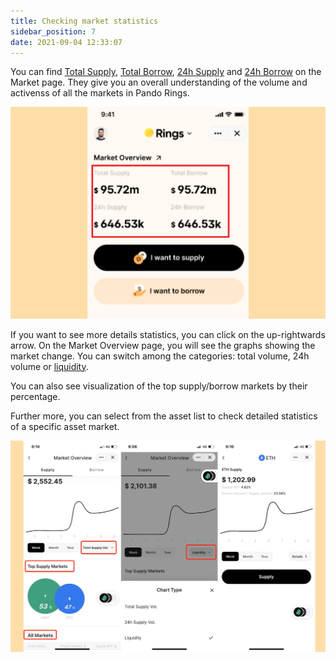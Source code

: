 ```yaml
---
title: Checking market statistics
sidebar_position: 7
date: 2021-09-04 12:33:07
---
```


You can find [Total Supply](../key-concepts/glossary), [Total Borrow](../key-concepts/glossary), [24h Supply](../key-concepts/glossary) and [24h Borrow](../key-concepts/glossary) on the Market page. They give you an overall understanding of the volume and activenss of all the markets in Pando Rings. 

![](../assets/market1.jpg)

If you want to see more details statistics, you can click on the up-rightwards arrow. On the Market Overview page, you will see the graphs showing the market change. You can switch among the categories: total volume, 24h volume or [liquidity](../key-concepts/glossary).  

You can also see visualization of the top supply/borrow markets by their percentage.

Further more, you can select from the asset list to check detailed statistics of a specific asset market. 

![](../assets/market2.jpg)




